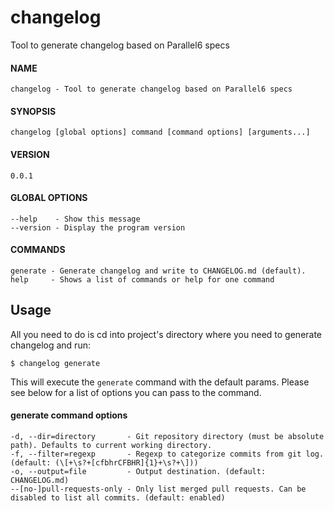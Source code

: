 # changelog

Tool to generate changelog based on Parallel6 specs

#### NAME
    changelog - Tool to generate changelog based on Parallel6 specs

#### SYNOPSIS
    changelog [global options] command [command options] [arguments...]

#### VERSION
    0.0.1

#### GLOBAL OPTIONS
    --help    - Show this message
    --version - Display the program version

#### COMMANDS
    generate - Generate changelog and write to CHANGELOG.md (default).
    help     - Shows a list of commands or help for one command


## Usage

All you need to do is cd into project's directory where you need to generate
changelog and run:

```
$ changelog generate
```

This will execute the `generate` command with the default params. Please see below
for a list of options you can pass to the command.

#### generate command options
    -d, --dir=directory       - Git repository directory (must be absolute path). Defaults to current working directory.
    -f, --filter=regexp       - Regexp to categorize commits from git log. (default: (\[+\s?+[cfbhrCFBHR]{1}+\s?+\]))
    -o, --output=file         - Output destination. (default: CHANGELOG.md)
    --[no-]pull-requests-only - Only list merged pull requests. Can be disabled to list all commits. (default: enabled)
